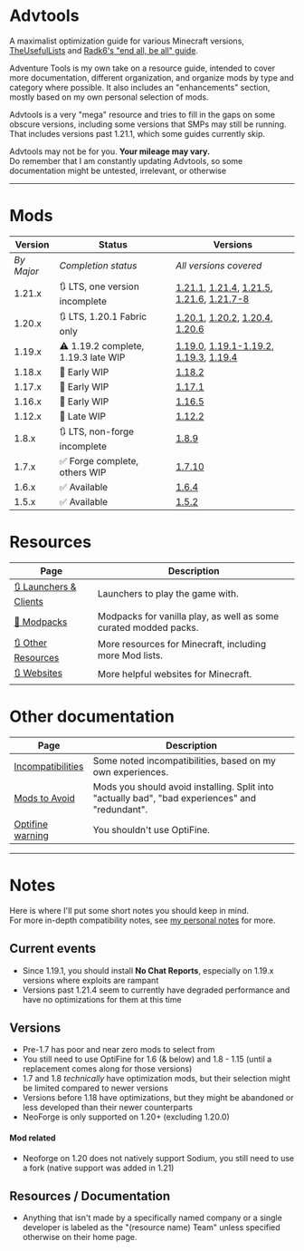 # Advtools
A maximalist optimization guide for various Minecraft versions, [TheUsefulLists](https://github.com/TheUsefulLists/UsefulMods) and [Radk6's "end all, be all" guide](https://github.com/Radk6/MC-Optimization-Gu).

Adventure Tools is my own take on a resource guide, intended to cover more documentation, different organization, and organize mods by type and category where possible. It also includes an "enhancements" section, mostly based on my own personal selection of mods.  

Advtools is a very "mega" resource and tries to fill in the gaps on some obscure versions, including some versions that SMPs may still be running. That includes versions past 1.21.1, which some guides currently skip.

Advtools may not be for you. **Your mileage may vary.**  
Do remember that I am constantly updating Advtools, so some documentation might be untested, irrelevant, or otherwise

***

# Mods

<!-- TODO so these mods are compatible with these versions and need to be added

*** FORGE ***
https://modrinth.com/mod/starlight-forge - 1.17.1, 1.18.2, 1.19.x (except 1.19.4), 1.20-1.20.2

-->

| Version | Status | Versions |
| --- | --- | --- |
| *By Major* | *Completion status* | *All versions covered* |
| 1.21.x | 🔃 LTS, one version incomplete | [1.21.1](versions/21/1/index.md), [1.21.4](versions/21/4/index.md), [1.21.5](versions/21/5/index.md), [1.21.6](versions/21/6/index.md), [1.21.7-8](versions/21/7/index.md) |
| 1.20.x | 🔃 LTS, 1.20.1 Fabric only | [1.20.1](versions/20/1/index.md), [1.20.2](versions/20/2/index.md), [1.20.4](versions/20/4/index.md), [1.20.6](versions/20/6/index.md) |
| 1.19.x | ⚠ 1.19.2 complete, 1.19.3 late WIP | [1.19.0](versions/19/0/index.md), [1.19.1-1.19.2](versions/19/2/index.md), [1.19.3](versions/19/3/index.md), [1.19.4](versions/19/4/index.md) |
| 1.18.x | 🚧 Early WIP | [1.18.2](versions/18/2/index.md) |
| 1.17.x | 🚧 Early WIP | [1.17.1](versions/17/1/index.md) |
| 1.16.x | 🚧 Early WIP | [1.16.5](versions/16/5/index.md) |
| 1.12.x | 🚧 Late WIP | [1.12.2](versions/12/2/index.md) |
| 1.8.x | 🔃 LTS, non-forge incomplete | [1.8.9](versions/8/9/index.md) |
| 1.7.x | ✅ Forge complete, others WIP | [1.7.10](versions/7/10/index.md) |
| 1.6.x | ✅ Available | [1.6.4](versions/6/4/index.md) |
| 1.5.x | ✅ Available | [1.5.2](versions/5/2/index.md) |

# Resources
| Page | Description |
| --- | --- |
| [🔃 Launchers & Clients](nonspecific/launchers.md) | Launchers to play the game with. |
| [🚧 Modpacks](nonspecific/modpacks.md) | Modpacks for vanilla play, as well as some curated modded packs. |
| [🔃 Other Resources](nonspecific/lists.md) | More resources for Minecraft, including more Mod lists. |
| [🔃 Websites](nonspecific/sites.md) | More helpful websites for Minecraft. |

# Other documentation
| Page | Description |
| --- | --- |
| [Incompatibilities](documentation/incompat.md) | Some noted incompatibilities, based on my own experiences. |
| [Mods to Avoid](documentation/avoid.md) | Mods you should avoid installing. Split into "actually bad", "bad experiences" and "redundant". |
| [Optifine warning](documentation/optifine.md) | You shouldn't use OptiFine. |

***

# Notes
Here is where I'll put some short notes you should keep in mind.  
For more in-depth compatibility notes, see [my personal notes](documentation/personal) for more.

## Current events
- Since 1.19.1, you should install **No Chat Reports**, especially on 1.19.x versions where exploits are rampant
- Versions past 1.21.4 seem to currently have degraded performance and have no optimizations for them at this time

## Versions
- Pre-1.7 has poor and near zero mods to select from
- You still need to use OptiFine for 1.6 (& below) and 1.8 - 1.15 (until a replacement comes along for those versions)
- 1.7 and 1.8 *technically* have optimization mods, but their selection might be limited compared to newer versions
- Versions before 1.18 have optimizations, but they might be abandoned or less developed than their newer counterparts
- NeoForge is only supported on 1.20+ (excluding 1.20.0)

#### Mod related
- Neoforge on 1.20 does not natively support Sodium, you still need to use a fork (native support was added in 1.21)

## Resources / Documentation
- Anything that isn't made by a specifically named company or a single developer is labeled as the "(resource name) Team" unless specified otherwise on their home page.